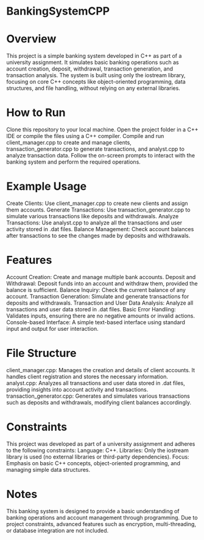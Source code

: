 # BankingSystemCPP

# Overview
This project is a simple banking system developed in C++ as part of a university assignment. It simulates basic banking operations such as account creation, deposit, withdrawal, transaction generation, and transaction analysis.
The system is built using only the iostream library, focusing on core C++ concepts like object-oriented programming, data structures, and file handling, without relying on any external libraries.


# How to Run
Clone this repository to your local machine.
Open the project folder in a C++ IDE or compile the files using a C++ compiler.
Compile and run client_manager.cpp to create and manage clients, transaction_generator.cpp to generate transactions, and analyst.cpp to analyze transaction data.
Follow the on-screen prompts to interact with the banking system and perform the required operations.


# Example Usage
Create Clients: Use client_manager.cpp to create new clients and assign them accounts.
Generate Transactions: Use transaction_generator.cpp to simulate various transactions like deposits and withdrawals.
Analyze Transactions: Use analyst.cpp to analyze all the transactions and user activity stored in .dat files.
Balance Management: Check account balances after transactions to see the changes made by deposits and withdrawals.

# Features
 Account Creation: Create and manage multiple bank accounts.
Deposit and Withdrawal: Deposit funds into an account and withdraw them, provided the balance is sufficient.
Balance Inquiry: Check the current balance of any account.
Transaction Generation: Simulate and generate transactions for deposits and withdrawals.
Transaction and User Data Analysis: Analyze all transactions and user data stored in .dat files.
Basic Error Handling: Validates inputs, ensuring there are no negative amounts or invalid actions.
Console-based Interface: A simple text-based interface using standard input and output for user interaction.


# File Structure
client_manager.cpp: Manages the creation and details of client accounts. It handles client registration and stores the necessary information.
analyst.cpp: Analyzes all transactions and user data stored in .dat files, providing insights into account activity and transactions.
transaction_generator.cpp: Generates and simulates various transactions such as deposits and withdrawals, modifying client balances accordingly.


# Constraints
This project was developed as part of a university assignment and adheres to the following constraints:
Language: C++.
Libraries: Only the iostream library is used (no external libraries or third-party dependencies).
Focus: Emphasis on basic C++ concepts, object-oriented programming, and managing simple data structures.


# Notes
This banking system is designed to provide a basic understanding of banking operations and account management through programming.
Due to project constraints, advanced features such as encryption, multi-threading, or database integration are not included.
